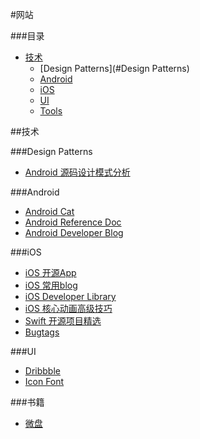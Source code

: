 #网站

###目录
* [技术](#技术)
  * [Design Patterns](#Design Patterns)
  * [Android](#Android)
  * [iOS](#iOS)
  * [UI](#UI)
  * [Tools](#Tools)

##<a id="技术"></a>技术

###<a id="Design Patterns"></a>Design Patterns
* [Android 源码设计模式分析](https://github.com/simple-android-framework-exchange/android_design_patterns_analysis)

###<a id="Android"></a>Android
* [Android Cat](http://androidcat.com/)
* [Android Reference Doc](http://www.android-doc.com/reference/packages.html)
* [Android Developer Blog](http://android-developers.blogspot.com/)

###<a id="iOS"></a>iOS
* [iOS 开源App](https://github.com/dkhamsing/open-source-ios-apps)
* [iOS 常用blog](https://github.com/tangqiaoboy/iOSBlogCN)
* [iOS Developer Library](https://developer.apple.com/library/)
* [iOS 核心动画高级技巧](https://zsisme.gitbooks.io/ios-/content/)
* [Swift 开源项目精选](https://github.com/ipader/SwiftGuide/blob/master/Featured.md#tools)
* [Bugtags](https://bugtags.com/)


###<a id="UI"></a>UI
* [Dribbble](https://dribbble.com/)
* [Icon Font](https://www.iconfont.cn)


###书籍
* [微盘](http://vdisk.weibo.com/)